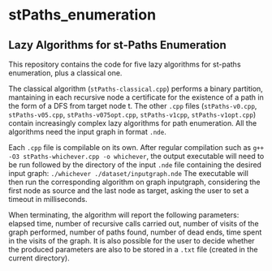 # stPaths_enumeration
## Lazy Algorithms for st-Paths Enumeration 
This repository contains the code for five lazy algorithms for st-paths enumeration, plus a classical one.

The classical algorithm (`stPaths-classical.cpp`) performs a binary partition, mantaining in each recursive node a certificate for the existence of a path in the form of a DFS from target node t.
The other `.cpp` files (`stPaths-v0.cpp`, `stPaths-v05.cpp`, `stPaths-v075opt.cpp`, `stPaths-v1cpp`, `stPaths-v1opt.cpp`) contain increasingly complex lazy algorithms for path enumeration. All the algorithms need the input graph in format `.nde`.

Each `.cpp` file is compilable on its own. After regular compilation such as `g++ -O3 stPaths-whichever.cpp -o whichever`, the output executable will need to be run followed by the directory of the input `.nde` file containing the desired input graph: `./whichever ./dataset/inputgraph.nde`
The executable will then run the corresponding algorithm on graph inputgraph, considering the first node as source and the last node as target, asking the user to set a timeout in milliseconds.

When terminating, the algorithm will report the following parameters: elapsed time, number of recursive calls carried out, number of visits of the graph performed, number of paths found, number of dead ends, time spent in the visits of the graph. 
It is also possible for the user to decide whether the produced parameters are also to be stored in a `.txt` file (created in the current directory). 
